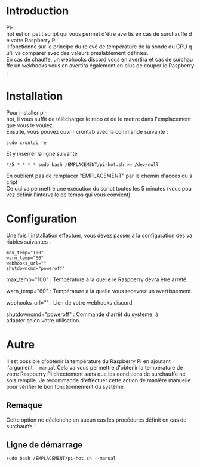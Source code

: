 # Introduction

Pi-hot est un petit script qui vous permet d'être avertis en cas de surchauffe de votre Raspberry Pi.
Il fonctionne sur le principe du relevé de température de la sonde du CPU qu'il va comparer avec des valeurs préalablement définies.
En cas de chauffe, un webhooks discord vous en avertira et cas de surchauffe un wekhooks vous en avertira également en plus de couper le Raspberry.

# Installation

Pour installer pi-hot, il vous suffit de télécharger le repo et de le mettre dans l'emplacement que vous le voulez.
Ensuite, vous pouvez ouvrir crontab avec la commande suivante : 

```
sudo crontab -e
```

Et y inserrer la ligne suivante 

```
*/5 * * * * sudo bash /EMPLACEMENT/pi-hot.sh >> /dev/null
```
En oublient pas de remplacer "EMPLACEMENT" par le chemin d'accès du script
Ce qui va permettre une exécution du script toutes les 5 minutes (vous pouvez définir l'intervalle de temps qui vous convient).

# Configuration

Une fois l'installation effectuer, vous devez passer à la configuration des variables suivantes :

```
max_temp="100"
warn_temp="60"
webhooks_url=""
shutdowncmd="poweroff"
```

max_temp="100" :
Température à la quelle le Raspberry devra être arrêté.

warn_temp="60" :
Température à la quelle vous recevrez un avertissement.

webhooks_url="" : 
Lien de votre webhooks discord

shutdowncmd="poweroff" :
Commande d'arrêt du système, à adapter selon votre utilisation.

# Autre
Il est possible d'obtenir la température du Raspberry Pi en ajoutant l'argument ```--manual```
Cela va vous permettre d'obtenir la température de votre Raspberry Pi directement sans que les conditions de surchauffe ne sois remplie.
Je recommande d'effectuer cette action de manière manuelle pour vérifier le bon fonctionnement du système.

## Remaque
Cette option ne déclenche en aucun cas les procédures définit en cas de surchauffe !

## Ligne de démarrage
```
sudo bash /EMPLACEMENT/pi-hot.sh --manual
```
